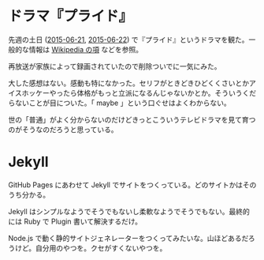 # ドラマ『プライド』

先週の土日 ([2015-06-21][], [2015-06-22][]) で『プライド』というドラマを観た。一般的な情報は [Wikipedia の項](https://ja.wikipedia.org/wiki/%E3%83%97%E3%83%A9%E3%82%A4%E3%83%89_(%E3%83%86%E3%83%AC%E3%83%93%E3%83%89%E3%83%A9%E3%83%9E)) などを参照。

再放送が家族によって録画されていたので削除ついでに一気にみた。

大した感想はない。感動も特になかった。セリフがときどきひどくくさいとかアイスホッケーやったら体格がもっと立派になるんじゃないかとか。そういうくだらないことが目についた。「 maybe 」という口ぐせはよくわからない。

世の「普通」がよく分からないのだけどきっとこういうテレビドラマを見て育つのがそうなのだろうと思っている。

# Jekyll

GitHub Pages にあわせて Jekyll でサイトをつくっている。どのサイトかはそのうち分かる。

Jekyll はシンプルなようでそうでもないし柔軟なようでそうでもない。最終的には Ruby で Plugin 書いて解決するだけ。

Node.js で動く静的サイトジェネレーターをつくってみたいな。山ほどあるだろうけど。自分用のやつを。クセがすくないやつを。

[2015-06-21]: https://blog.bouzuya.net/2015/06/21/
[2015-06-22]: https://blog.bouzuya.net/2015/06/22/
